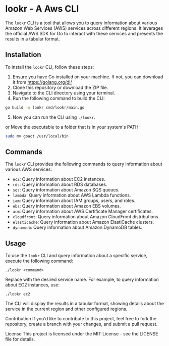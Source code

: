 
# lookr - A Aws CLI

The `lookr` CLI is a tool that allows you to query information about various Amazon Web Services (AWS) services across different regions. It leverages the official AWS SDK for Go to interact with these services and presents the results in a tabular format.

## Installation

To install the `lookr` CLI, follow these steps:

1. Ensure you have Go installed on your machine. If not, you can download it from https://golang.org/dl/
2. Clone this repository or download the ZIP file.
3. Navigate to the CLI directory using your terminal.
4. Run the following command to build the CLI:

```bash
go build -o lookr cmd/lookr/main.go
```

5. Now you can run the CLI using `./lookr`.

or Move the executable to a folder that is in your system's PATH:

```bash
sudo mv goact /usr/local/bin
```

## Commands

The `lookr` CLI provides the following commands to query information about various AWS services:

- `ec2`: Query information about EC2 instances.
- `rds`: Query information about RDS databases.
- `sqs`: Query information about Amazon SQS queues.
- `lambda`: Query information about AWS Lambda functions.
- `iam`: Query information about IAM groups, users, and roles.
- `ebs`: Query information about Amazon EBS volumes.
- `acm`: Query information about AWS Certificate Manager certificates.
- `cloudfront`: Query information about Amazon CloudFront distributions.
- `elasticache`: Query information about Amazon ElastiCache clusters.
- `dynamodb`: Query information about Amazon DynamoDB tables.

## Usage

To use the `lookr` CLI and query information about a specific service, execute the following command:

```shell
./lookr <command>
``````

Replace <command> with the desired service name. For example, to query information about EC2 instances, use:

```shell
./lookr ec2
```

The CLI will display the results in a tabular format, showing details about the service in the current region and other configured regions.

Contribution
If you'd like to contribute to this project, feel free to fork the repository, create a branch with your changes, and submit a pull request.

License
This project is licensed under the MIT License - see the LICENSE file for details.
